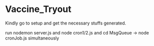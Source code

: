 # Vaccine_Tryout

Kindly go to setup and get the necessary stuffs generated.

run nodemon server.js and node cron1/2.js and cd MsgQueue -> node cronJob.js simultaneously
